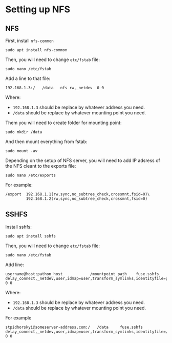 # Setting up NFS

## NFS

First, install `nfs-common`

    sudo apt install nfs-common

Then, you will need to change `etc/fstab` file:

    sudo nano /etc/fstab

Add a line to that file:

    192.168.1.3:/	/data	nfs	rw,_netdev	0 0

Where:
* `192.168.1.3` should be replace by whatever address you need.
* `/data` should be replace by whatever mounting point you need.

Them you will need to create folder for mounting point:

    sudo mkdir /data

And then mount everything from fstab:

    sudo mount -av

Depending on the setup of NFS server, you will need to add IP adsress of the NFS cleant to the exports file:

    sudo nano /etc/exports

For example:

    /export  192.168.1.1(rw,sync,no_subtree_check,crossmnt,fsid=0)\
             192.168.1.2(rw,sync,no_subtree_check,crossmnt,fsid=0)
             
## SSHFS
Install sshfs:
  
    sudo apt install sshfs
    
Then, you will need to change `etc/fstab` file:

    sudo nano /etc/fstab

Add line:

    username@host:pathon_host            /mountpoint_path    fuse.sshfs delay_connect,_netdev,user,idmap=user,transform_symlinks,identityfile=path_to_identity_file,allow_other,default_permissions,uid=user_uid,gid=user_gid 0 0

            
Where:
* `192.168.1.3` should be replace by whatever address you need.
* `/data` should be replace by whatever mounting point you need.

For example

    stpidhorskyi@someserver-address.com:/   /data     fuse.sshfs delay_connect,_netdev,user,idmap=user,transform_symlinks,identityfile=/home/stpidhorskyi/.ssh/id_rsa,allow_other,default_permissions,uid=1008,gid=1008 0 0

